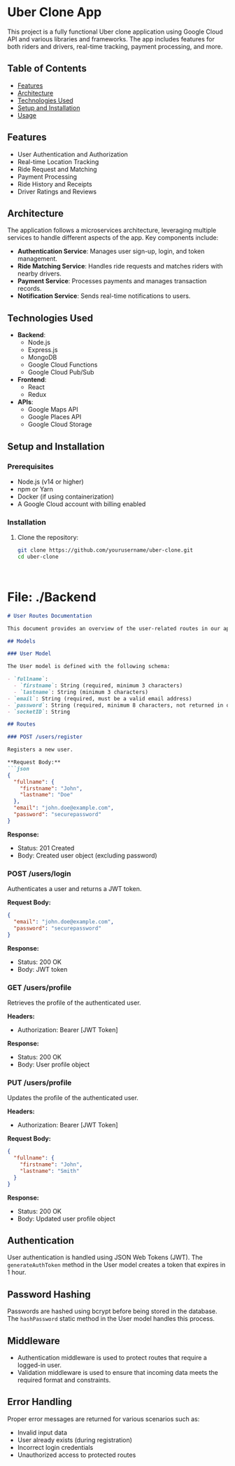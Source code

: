 # Uber Clone App

This project is a fully functional Uber clone application using Google Cloud API and various libraries and frameworks. The app includes features for both riders and drivers, real-time tracking, payment processing, and more.

## Table of Contents
- [Features](#features)
- [Architecture](#architecture)
- [Technologies Used](#technologies-used)
- [Setup and Installation](#setup-and-installation)
- [Usage](#usage)


## Features
- User Authentication and Authorization
- Real-time Location Tracking
- Ride Request and Matching
- Payment Processing
- Ride History and Receipts
- Driver Ratings and Reviews

## Architecture
The application follows a microservices architecture, leveraging multiple services to handle different aspects of the app. Key components include:

- **Authentication Service**: Manages user sign-up, login, and token management.
- **Ride Matching Service**: Handles ride requests and matches riders with nearby drivers.
- **Payment Service**: Processes payments and manages transaction records.
- **Notification Service**: Sends real-time notifications to users.

## Technologies Used
- **Backend**:
  - Node.js
  - Express.js
  - MongoDB 
  - Google Cloud Functions
  - Google Cloud Pub/Sub
- **Frontend**:
  - React
  - Redux
- **APIs**:
  - Google Maps API
  - Google Places API
  - Google Cloud Storage

## Setup and Installation

### Prerequisites
- Node.js (v14 or higher)
- npm or Yarn
- Docker (if using containerization)
- A Google Cloud account with billing enabled

### Installation
1. Clone the repository:
   ```bash
   git clone https://github.com/yourusername/uber-clone.git
   cd uber-clone




# File: ./Backend
```markdown
# User Routes Documentation

This document provides an overview of the user-related routes in our application.

## Models

### User Model

The User model is defined with the following schema:

- `fullname`:
  - `firstname`: String (required, minimum 3 characters)
  - `lastname`: String (minimum 3 characters)
- `email`: String (required, must be a valid email address)
- `password`: String (required, minimum 8 characters, not returned in queries)
- `socketID`: String

## Routes

### POST /users/register

Registers a new user.

**Request Body:**
```json
{
  "fullname": {
    "firstname": "John",
    "lastname": "Doe"
  },
  "email": "john.doe@example.com",
  "password": "securepassword"
}
```

**Response:**
- Status: 201 Created
- Body: Created user object (excluding password)

### POST /users/login

Authenticates a user and returns a JWT token.

**Request Body:**
```json
{
  "email": "john.doe@example.com",
  "password": "securepassword"
}
```

**Response:**
- Status: 200 OK
- Body: JWT token

### GET /users/profile

Retrieves the profile of the authenticated user.

**Headers:**
- Authorization: Bearer [JWT Token]

**Response:**
- Status: 200 OK
- Body: User profile object

### PUT /users/profile

Updates the profile of the authenticated user.

**Headers:**
- Authorization: Bearer [JWT Token]

**Request Body:**
```json
{
  "fullname": {
    "firstname": "John",
    "lastname": "Smith"
  }
}
```

**Response:**
- Status: 200 OK
- Body: Updated user profile object

## Authentication

User authentication is handled using JSON Web Tokens (JWT). The `generateAuthToken` method in the User model creates a token that expires in 1 hour.

## Password Hashing

Passwords are hashed using bcrypt before being stored in the database. The `hashPassword` static method in the User model handles this process.

## Middleware

- Authentication middleware is used to protect routes that require a logged-in user.
- Validation middleware is used to ensure that incoming data meets the required format and constraints.

## Error Handling

Proper error messages are returned for various scenarios such as:
- Invalid input data
- User already exists (during registration)
- Incorrect login credentials
- Unauthorized access to protected routes



